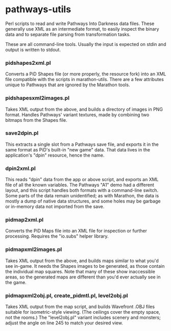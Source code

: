 pathways-utils
==============

Perl scripts to read and write Pathways Into Darkness data files. These generally use XML as an intermediate format, to easily inspect the binary data and to separate file parsing from transformation tasks.

These are all command-line tools. Usually the input is expected on stdin and output is written to stdout.

### pidshapes2xml.pl

Converts a PiD Shapes file (or more properly, the resource fork) into an XML file compatible with the scripts in marathon-utils. There are a few attributes unique to Pathways that are ignored by the Marathon tools.

### pidshapesxml2images.pl

Takes XML output from the above, and builds a directory of images in PNG format. Handles Pathways' variant textures, made by combining two bitmaps from the Shapes file.

### save2dpin.pl

This extracts a single slot from a Pathways save file, and exports it in the same format as PiD's built-in "new game" data. That data lives in the application's "dpin" resource, hence the name.

### dpin2xml.pl

This reads "dpin" data from the app or above script, and exports an XML file of all the known variables. The Pathways "A1" demo had a different layout, and this script handles both formats with a command-line switch. Some parts of the data remain unidentified; as with Marathon, the data is mostly a dump of native data structures, and some holes may be garbage or in-memory data not imported from the save.

### pidmap2xml.pl

Converts the PiD Maps file into an XML file for inspection or further processing. Requires the "io.subs" helper library.

### pidmapxml2images.pl

Takes XML output from the above, and builds maps similar to what you'd see in-game. It needs the Shapes images to be generated, as those contain the individual map squares. Note that many of these show inaccessible areas, so the generated maps are different than you'd ever actually see in the game.

### pidmapxml2obj.pl, create_pidmtl.pl, level2obj.pl

Takes XML output from the map script, and builds Wavefront .OBJ files suitable for isometric-style viewing. (The ceilings cover the empty space, not the rooms.) The "level2obj.pl" variant includes scenery and monsters; adjust the angle on line 245 to match your desired view.



